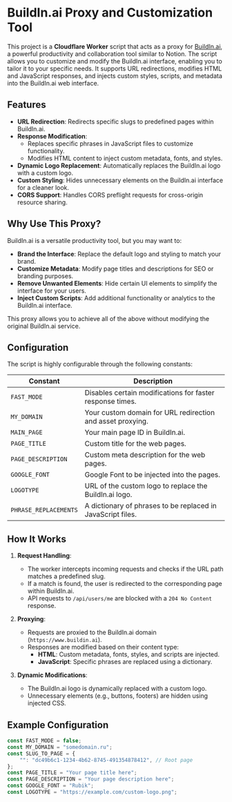 # BuildIn.ai Proxy and Customization Tool

This project is a **Cloudflare Worker** script that acts as a proxy for [BuildIn.ai](https://www.buildin.ai/), a powerful productivity and collaboration tool similar to Notion. The script allows you to customize and modify the BuildIn.ai interface, enabling you to tailor it to your specific needs. It supports URL redirections, modifies HTML and JavaScript responses, and injects custom styles, scripts, and metadata into the BuildIn.ai web interface.

## Features

- **URL Redirection**: Redirects specific slugs to predefined pages within BuildIn.ai.
- **Response Modification**:
  - Replaces specific phrases in JavaScript files to customize functionality.
  - Modifies HTML content to inject custom metadata, fonts, and styles.
- **Dynamic Logo Replacement**: Automatically replaces the BuildIn.ai logo with a custom logo.
- **Custom Styling**: Hides unnecessary elements on the BuildIn.ai interface for a cleaner look.
- **CORS Support**: Handles CORS preflight requests for cross-origin resource sharing.

## Why Use This Proxy?

BuildIn.ai is a versatile productivity tool, but you may want to:
- **Brand the Interface**: Replace the default logo and styling to match your brand.
- **Customize Metadata**: Modify page titles and descriptions for SEO or branding purposes.
- **Remove Unwanted Elements**: Hide certain UI elements to simplify the interface for your users.
- **Inject Custom Scripts**: Add additional functionality or analytics to the BuildIn.ai interface.

This proxy allows you to achieve all of the above without modifying the original BuildIn.ai service.

## Configuration

The script is highly configurable through the following constants:

| Constant             | Description                                                                 |
|----------------------|-----------------------------------------------------------------------------|
| `FAST_MODE`          | Disables certain modifications for faster response times.                   |
| `MY_DOMAIN`          | Your custom domain for URL redirection and asset proxying.                  |
| `MAIN_PAGE`          | Your main page ID in BuildIn.ai.                                            |
| `PAGE_TITLE`         | Custom title for the web pages.                                             |
| `PAGE_DESCRIPTION`   | Custom meta description for the web pages.                                  |
| `GOOGLE_FONT`        | Google Font to be injected into the pages.                                  |
| `LOGOTYPE`           | URL of the custom logo to replace the BuildIn.ai logo.                      |
| `PHRASE_REPLACEMENTS`| A dictionary of phrases to be replaced in JavaScript files.                 |

## How It Works

1. **Request Handling**:
   - The worker intercepts incoming requests and checks if the URL path matches a predefined slug.
   - If a match is found, the user is redirected to the corresponding page within BuildIn.ai.
   - API requests to `/api/users/me` are blocked with a `204 No Content` response.

2. **Proxying**:
   - Requests are proxied to the BuildIn.ai domain (`https://www.buildin.ai`).
   - Responses are modified based on their content type:
     - **HTML**: Custom metadata, fonts, styles, and scripts are injected.
     - **JavaScript**: Specific phrases are replaced using a dictionary.

3. **Dynamic Modifications**:
   - The BuildIn.ai logo is dynamically replaced with a custom logo.
   - Unnecessary elements (e.g., buttons, footers) are hidden using injected CSS.

## Example Configuration

```javascript
const FAST_MODE = false;
const MY_DOMAIN = "somedomain.ru";
const SLUG_TO_PAGE = {
    "": "dc49b6c1-1234-4b62-8745-491354878412", // Root page
};
const PAGE_TITLE = "Your page title here";
const PAGE_DESCRIPTION = "Your page description here";
const GOOGLE_FONT = "Rubik";
const LOGOTYPE = "https://example.com/custom-logo.png";
